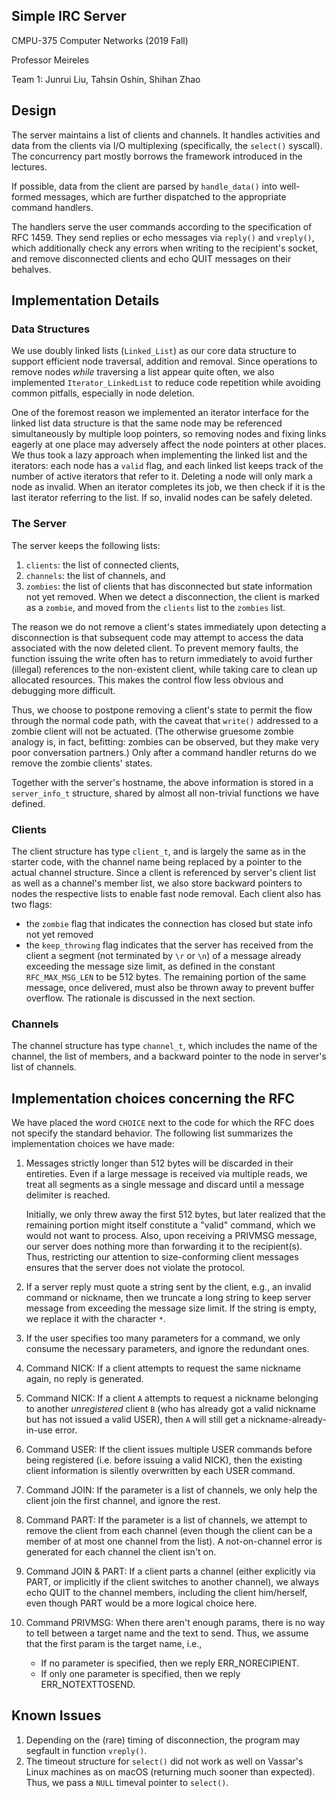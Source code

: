 ## Simple IRC Server
CMPU-375 Computer Networks (2019 Fall)

Professor Meireles

Team 1: Junrui Liu, Tahsin Oshin, Shihan Zhao

## Design

The server maintains a list of clients and channels. It handles activities and data from the clients via I/O multiplexing (specifically, the `select()` syscall). The concurrency part mostly borrows the framework introduced in the lectures.

If possible, data from the client are parsed by `handle_data()` into well-formed messages, which are further dispatched to the appropriate command handlers.

The handlers serve the user commands according to the specification of RFC 1459. They send replies or echo messages via `reply()` and `vreply()`, which additionally check any errors when writing to the recipient's socket, and remove disconnected clients and echo QUIT messages on their behalves.

## Implementation Details

### Data Structures
We use doubly linked lists (`Linked_List`) as our core data structure to support efficient node traversal, addition and removal. Since operations to remove nodes *while* traversing a list appear quite often, we also implemented `Iterator_LinkedList` to reduce code repetition while avoiding common pitfalls, especially in node deletion.

One of the foremost reason we implemented an iterator interface for the linked list data structure is that the same node may be referenced simultaneously by multiple loop pointers, so removing nodes and fixing links eagerly at one place may adversely affect the node pointers at other places. We thus took a lazy approach when implementing the linked list and the iterators: each node has a `valid` flag, and each linked list keeps track of the number of active iterators that refer to it. Deleting a node will only mark a node as invalid. When an iterator completes its job, we then check if it is the last iterator referring to the list. If so, invalid nodes can be safely deleted.

### The Server
The server keeps the following lists:
1. `clients`: the list of connected clients,
2. `channels`: the list of channels, and
3. `zombies`: the list of clients that has disconnected but state information not yet removed. When we detect a disconnection, the client is marked as a `zombie`, and moved from the `clients` list to the `zombies` list.
   
The reason we do not remove a client's states immediately upon detecting a disconnection is that subsequent code may attempt to access the data associated with the now deleted client. To prevent memory faults, the function issuing the write often has to return immediately to avoid further (illegal) references to the non-existent client, while taking care to clean up allocated resources. This makes the control flow less obvious and debugging more difficult. 

Thus, we choose to postpone removing a client's state to permit the flow through the normal code path, with the caveat that `write()` addressed to a zombie client will not be actuated. (The otherwise gruesome zombie analogy is, in fact, befitting: zombies can be observed, but they make very poor conversation partners.) Only after a command handler returns do we remove the zombie clients' states.

Together with the server's hostname, the above information is stored in a `server_info_t` structure, shared by almost all non-trivial functions we have defined.

### Clients
The client structure has type `client_t`, and is largely the same as in the starter code, with the channel name being replaced by a pointer to the actual channel structure. Since a client is referenced by server's client list as well as a channel's member list, we also store backward pointers to nodes the respective lists to enable fast node removal. Each client also has two flags:
- the  `zombie` flag that indicates the connection has closed but state info not yet removed
- the `keep_throwing` flag indicates that the server has received from the client a segment (not terminated by `\r` or `\n`) of a message already exceeding the message size limit, as defined in the constant `RFC_MAX_MSG_LEN` to be 512 bytes. The remaining portion of the same message, once delivered, must also be thrown away to prevent buffer overflow. The rationale is discussed in the next section.

### Channels

The channel structure has type `channel_t`, which includes the name of the channel, the list of members, and a backward pointer to the node in server's list of channels.


## Implementation choices concerning the RFC

We have placed the word `CHOICE` next to the code for which the RFC does not specify the standard behavior. The following list summarizes the implementation choices we have made:

1. Messages strictly longer than 512 bytes will be discarded in their entireties. Even if a large message is received via multiple reads, we treat all segments as a single message and discard until a message delimiter is reached.

    Initially, we only threw away the first 512 bytes, but later realized that the remaining portion might itself constitute a "valid" command, which we would not want to process. Also, upon receiving a PRIVMSG message, our server does nothing more than forwarding it to the recipient(s). Thus, restricting our attention to size-conforming client messages ensures that the server does not violate the protocol.

2. If a server reply must quote a string sent by the client, e.g., an invalid command or nickname, then we truncate a long string to keep server message from exceeding the message size limit. If the string is empty, we replace it with the character `*`.

3. If the user specifies too many parameters for a command, we only consume the necessary parameters, and ignore the redundant ones.

4. Command NICK: If a client attempts to request the same nickname again, no reply is generated.

5. Command NICK: If a client `A` attempts to request a nickname belonging to another _unregistered_ client `B` (who has already got a valid nickname but has not issued a valid USER), then `A` will still get a nickname-already-in-use error.

6. Command USER: If the client issues multiple USER commands before being registered (i.e. before issuing a valid NICK), then the existing client information is silently overwritten by each USER command.

7. Command JOIN: If the parameter is a list of channels, we only help the client join the first channel, and ignore the rest.

8.  Command PART: If the parameter is a list of channels, we attempt to remove the client from each channel (even though the client can be a member of at most one channel from the list). A not-on-channel error is generated for each channel the client isn't on.

9.  Command JOIN & PART: If a client parts a channel (either explicitly via PART, or implicitly if the client switches to another channel), we always echo QUIT to the channel members, including the client him/herself, even though PART would be a more logical choice here.

10. Command PRIVMSG: When there aren't enough params, there is no way to tell between a target name and the text to send. Thus, we assume that the first param is the target name, i.e.,
    - If no parameter is specified, then we reply ERR_NORECIPIENT.
    - If only one parameter is specified, then we reply ERR_NOTEXTTOSEND.

## Known Issues
1. Depending on the (rare) timing of disconnection, the program may segfault in function `vreply()`.
2. The timeout structure for `select()` did not work as well on Vassar's Linux machines as on macOS (returning much sooner than expected). Thus, we pass a `NULL` timeval pointer to `select()`.